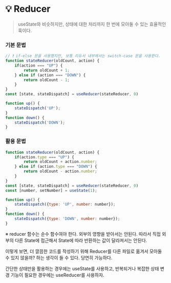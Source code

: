 # 💡 Reducer

> useState와 비슷하지만, 상태에 대한 처리까지 한 번에 모아둘 수 있는 효율적인 훅이다.
> 

### 기본 문법

```jsx
// ❗ if-else 문을 사용했지만, 보통 리듀서 내부에서는 switch-case 문을 사용한다.
function stateReducer(oldCount, action) {
	if(action === "UP") {
		return oldCount + 1;
	} else if (action === "DOWN") {
		return oldCount - 1;
	}
}
const [state, stateDispatch] = useReducer(stateReducer, 0)

function up() {
	stateDispatch('UP');
}
function down() {
	stateDispatch('DOWN');
}
```

### 활용 문법

```jsx
function stateReducer(oldCount, action) {
	if(action.type === "UP") {
		return oldCount + action.number;
	} else if (action.type === "DOWN") {
		return oldCount - action.number;
	}
}
const [state, stateDispatch] = useReducer(stateReducer, 0)
const [number, setNumber] = useState(1);

function up() {
	stateDispatch({type: 'UP', number: number});
}
function down() {
	stateDispatch({type: 'DOWN', number: number});
}
```

※ reducer 함수는 순수 함수여야 한다. 외부의 영향을 받아서는 안된다.
따라서 직접 외부의 다른 State에 접근해서 State에 따라 반환하는 값이 달라져서는 안된다.

이렇게 보면, 더 깔끔한 코드를 작성하기 위해 Reducer를 다른 파일로 옮겨서 모아둘 수 있지 않을까? 하는 생각이 들 수 있다. 당연히 가능하다.

간단한 상태만을 활용하는 경우에는 useState를 사용하고, 반복되거나 복잡한 상태 변경 기능이 필요한 경우에는 useReducer를 사용하자.